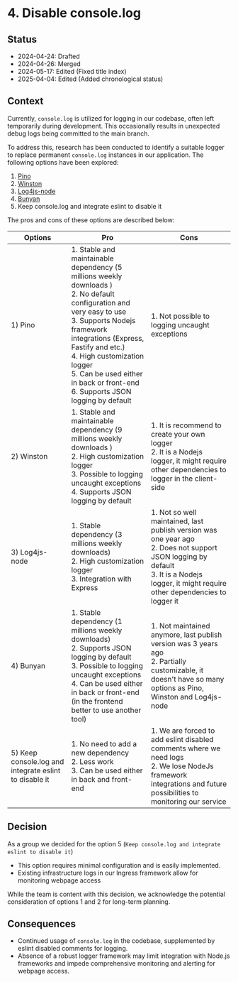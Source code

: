 # 4. Disable console.log

## Status

- 2024-04-24: Drafted
- 2024-04-26: Merged
- 2024-05-17: Edited (Fixed title index)
- 2025-04-04: Edited (Added chronological status)

## Context

Currently, `console.log` is utilized for logging in our codebase, often left temporarily during development. This occasionally results in unexpected debug logs being committed to the main branch.

To address this, research has been conducted to identify a suitable logger to replace permanent `console.log` instances in our application. The following options have been explored:

1. [Pino](https://getpino.io/#/)
2. [Winston](https://github.com/winstonjs/winston#readme)
3. [Log4js-node](https://log4js-node.github.io/log4js-node/)
4. [Bunyan](https://github.com/trentm/node-bunyan#readme)
5. Keep console.log and integrate eslint to disable it

The pros and cons of these options are described below:

| Options                                                | Pro                                                                                                                                                                                                                                                                                                                              | Cons                                                                                                                                                                                              |
| ------------------------------------------------------ | -------------------------------------------------------------------------------------------------------------------------------------------------------------------------------------------------------------------------------------------------------------------------------------------------------------------------------- | ------------------------------------------------------------------------------------------------------------------------------------------------------------------------------------------------- |
| 1) Pino                                                | 1. Stable and maintainable dependency (5 millions weekly downloads ) <br> 2. No default configuration and very easy to use <br> 3. Supports Nodejs framework integrations (Express, Fastify and etc.) <br> 4. High customization logger <br> 5. Can be used either in back or front-end <br> 6. Supports JSON logging by default | 1. Not possible to logging uncaught exceptions                                                                                                                                                    |
| 2) Winston                                             | 1. Stable and maintainable dependency (9 millions weekly downloads ) <br> 2. High customization logger <br> 3. Possible to logging uncaught exceptions <br> 4. Supports JSON logging by default                                                                                                                                  | 1. It is recommend to create your own logger <br> 2. It is a Nodejs logger, it might require other dependencies to logger in the client-side                                                      |
| 3) Log4js-node                                         | 1. Stable dependency (3 millions weekly downloads) <br> 2. High customization logger <br> 3. Integration with Express                                                                                                                                                                                                            | 1. Not so well maintained, last publish version was one year ago <br> 2. Does not support JSON logging by default <br> 3. It is a Nodejs logger, it might require other dependencies to logger it |
| 4) Bunyan                                              | 1. Stable dependency (1 millions weekly downloads) <br> 2. Supports JSON logging by default <br> 3. Possible to logging uncaught exceptions <br> 4. Can be used either in back or front-end (in the frontend better to use another tool) <br>                                                                                    | 1. Not maintained anymore, last publish version was 3 years ago <br> 2. Partially customizable, it doesn't have so many options as Pino, Winston and Log4js-node                                  |
| 5) Keep console.log and integrate eslint to disable it | 1. No need to add a new dependency <br> 2. Less work <br> 3. Can be used either in back and front-end                                                                                                                                                                                                                            | 1. We are forced to add eslint disabled comments where we need logs <br> 2. We lose NodeJs framework integrations and future possibilities to monitoring our service                              |

## Decision

As a group we decided for the option 5 (`Keep console.log and integrate eslint to disable it`)

- This option requires minimal configuration and is easily implemented.
- Existing infrastructure logs in our Ingress framework allow for monitoring webpage access

While the team is content with this decision, we acknowledge the potential consideration of options 1 and 2 for long-term planning.

## Consequences

- Continued usage of `console.log` in the codebase, supplemented by eslint disabled comments for logging.
- Absence of a robust logger framework may limit integration with Node.js frameworks and impede comprehensive monitoring and alerting for webpage access.
